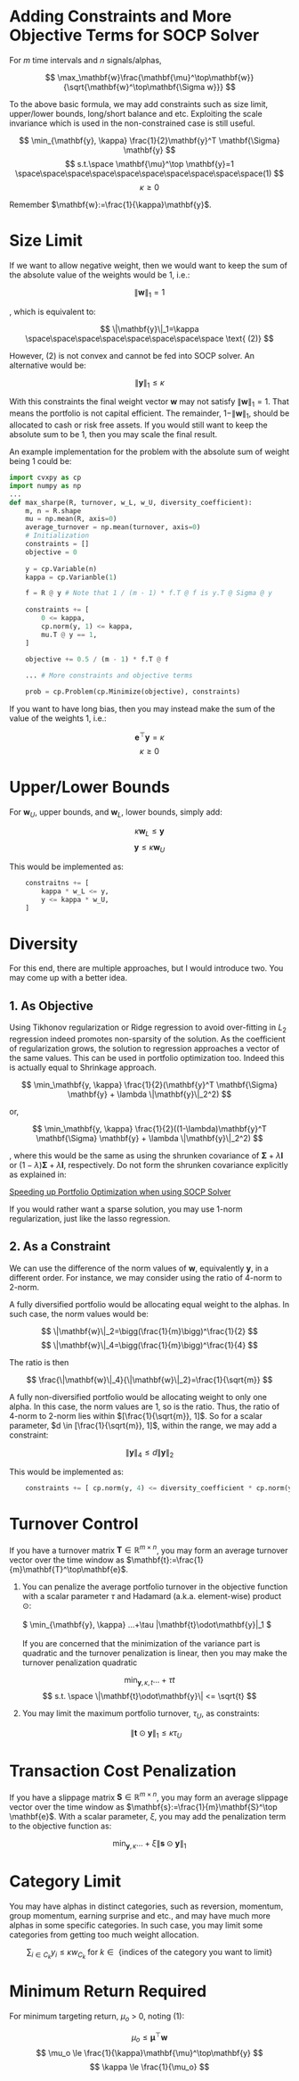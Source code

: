 # Adding Constraints and More Objective Terms for SOCP Solver

For $m$ time intervals and $n$ signals/alphas,

$$
\max_\mathbf{w}\frac{\mathbf{\mu}^\top\mathbf{w}}{\sqrt{\mathbf{w}^\top\mathbf{\Sigma w}}}
$$

To the above basic formula, we may add constraints such as size limit, upper/lower bounds, long/short balance and etc. Exploiting the scale invariance which is used in the non-constrained case is still useful.

$$
\min_{\mathbf{y}, \kappa} \frac{1}{2}\mathbf{y}^T \mathbf{\Sigma} \mathbf{y} $$
$$ s.t.\space \mathbf{\mu}^\top \mathbf{y}=1 \space\space\space\space\space\space\space\space\space\space(1) $$
$$
\kappa \ge 0
$$

Remember $\mathbf{w}:=\frac{1}{\kappa}\mathbf{y}$.

# Size Limit

If we want to allow negative weight, then we would want to keep the sum of the absolute value of the weights would be 1, i.e.:

$$
\|\mathbf{w}\|_1=1
$$

, which is equivalent to:

$$
\|\mathbf{y}\|_1=\kappa \space\space\space\space\space\space\space\space \text{ (2)}
$$

However, (2) is not convex and cannot be fed into SOCP solver. An alternative would be:

$$
\|\mathbf{y}\|_1 \le \kappa
$$

With this constraints the final weight vector $\mathbf{w}$ may not satisfy $\|\mathbf{w}\|_1 = 1$. That means the portfolio is not capital efficient. The remainder, $1 - \|\mathbf{w}\|_1$, should be allocated to cash or risk free assets. If you would still want to keep the absolute sum to be 1, then you may scale the final result.

An example implementation for the problem with the absolute sum of weight being 1 could be:

```python
import cvxpy as cp
import numpy as np
...
def max_sharpe(R, turnover, w_L, w_U, diversity_coefficient):
	m, n = R.shape
	mu = np.mean(R, axis=0)
	average_turnover = np.mean(turnover, axis=0)
	# Initialization
	constraints = []
	objective = 0
	
	y = cp.Variable(n)
	kappa = cp.Varianble(1)

	f = R @ y # Note that 1 / (m - 1) * f.T @ f is y.T @ Sigma @ y
	
	constraints += [
		0 <= kappa,
		cp.norm(y, 1) <= kappa,
		mu.T @ y == 1,
	]
	
	objective += 0.5 / (m - 1) * f.T @ f

	... # More constraints and objective terms

	prob = cp.Problem(cp.Minimize(objective), constraints)
```

If you want to have long bias, then you may instead make the sum of the value of the weights 1, i.e.:

$$
\mathbf{e}^\top\mathbf{y} = \kappa$$
$$
\kappa \ge 0
$$

# Upper/Lower Bounds

For $\mathbf{w}_U$, upper bounds, and $\mathbf{w}_L$, lower bounds, simply add:

$$
\kappa \mathbf{w}_L \le \mathbf{y} $$
$$
\mathbf{y} \le \kappa \mathbf{w}_U
$$

This would be implemented as:

```python
	constraitns += [
		kappa * w_L <= y,
		y <= kappa * w_U,
	]
```

# Diversity

For this end, there are multiple approaches, but I would introduce two. You may come up with a better idea.

## 1. As Objective

Using Tikhonov regularization or Ridge regression to avoid over-fitting in $L_2$ regression indeed promotes non-sparsity of the solution. As the coefficient of regularization grows, the solution to regression approaches a vector of the same values. This can be used in portfolio optimization too. Indeed this is actually equal to Shrinkage approach.

$$
\min_\mathbf{y, \kappa} \frac{1}{2}(\mathbf{y}^T \mathbf{\Sigma} \mathbf{y} + \lambda \|\mathbf{y}\|_2^2)
$$

or,

$$
\min_\mathbf{y, \kappa} \frac{1}{2}((1-\lambda)\mathbf{y}^T \mathbf{\Sigma} \mathbf{y} + \lambda \|\mathbf{y}\|_2^2)
$$

, where this would be the same as using the shrunken covariance of $\mathbf{\Sigma}+\lambda\mathbf{I}$  or $(1-\lambda)\mathbf{\Sigma}+\lambda\mathbf{I}$, respectively. Do not form the shrunken covariance explicitly as explained in:

[Speeding up Portfolio Optimization when using SOCP Solver](https://www.notion.so/Speeding-up-Portfolio-Optimization-when-using-SOCP-Solver-072c5c7d380f47d1bf34ddd0f3a1117d)

If you would rather want a sparse solution, you may use 1-norm regularization, just like the lasso regression.

## 2. As a Constraint

We can use the difference of the norm values of $\mathbf{w}$, equivalently $\mathbf{y}$, in a different order. For instance, we may consider using the ratio of 4-norm to 2-norm.

A fully diversified portfolio would be allocating equal weight to the alphas. In such case, the norm values would be:

$$
\|\mathbf{w}\|_2=\bigg(\frac{1}{m}\bigg)^\frac{1}{2} $$
$$
\|\mathbf{w}\|_4=\bigg(\frac{1}{m}\bigg)^\frac{1}{4}
$$

The ratio is then

$$
\frac{\|\mathbf{w}\|_4}{\|\mathbf{w}\|_2}=\frac{1}{\sqrt{m}}
$$

A fully non-diversified portfolio would be allocating weight to only one alpha. In this case, the norm values are 1, so is the ratio. Thus, the ratio of 4-norm to 2-norm lies within $[\frac{1}{\sqrt{m}}, 1]$. So for a scalar parameter, $d \in [\frac{1}{\sqrt{m}}, 1]$, within the range, we may add a constraint:

$$
\|\mathbf{y}\|_4 \le d\|\mathbf{y}\|_2
$$

This would be implemented as:

```python
	constraints += [ cp.norm(y, 4) <= diversity_coefficient * cp.norm(y, 2) ]
```

# Turnover Control

If you have a turnover matrix $\mathbf{T} \in \mathbb{R}^{m \times n}$, you may form an average turnover vector over the time window as $\mathbf{t}:=\frac{1}{m}\mathbf{T}^\top\mathbf{e}$.

1. You can penalize the average portfolio turnover in the objective function with a scalar parameter $\tau$ and Hadamard (a.k.a. element-wise) product $\odot$:
<br/><br/>
$
\min_{\mathbf{y}, \kappa} ...+\tau \|\mathbf{t}\odot\mathbf{y}\|_1
$ <br/><br/>
If you are concerned that the minimization of the variance part is quadratic and the turnover penalization is linear, then you may make the turnover penalization quadratic
    
$$
    \min_{\mathbf{y},\kappa,t}...+\tau t $$
$$
    s.t. \space \|\mathbf{t}\odot\mathbf{y}\| <= \sqrt{t}
    $$
    
2. You may limit the maximum portfolio turnover, $\tau_U$, as constraints:
    
    $$
    \|\mathbf{t}\odot\mathbf{y}\|_1 \le \kappa \tau_U
    $$
    

# Transaction Cost Penalization

If you have a slippage matrix $\mathbf{S} \in \mathbb{R}^{m \times n}$, you may form an average slippage vector over the time window as $\mathbf{s}:=\frac{1}{m}\mathbf{S}^\top \mathbf{e}$. With a scalar parameter, $\xi$, you may add the penalization term to the objective function as:

$$
\min_{\mathbf{y}, \kappa}...+ \xi\|\mathbf{s}\odot \mathbf{y}\|_1
$$

# Category Limit

You may have alphas in distinct categories, such as reversion, momentum, group momentum, earning surprise and etc., and may have much more alphas in some specific categories. In such case, you may limit some categories from getting too much weight allocation.

$$
\sum_{i \in C_k}y_i \le \kappa w_{C_k} \text{ for } k \in \text{ \{indices of the category you want to limit}\}
$$

# Minimum Return Required

For minimum targeting return, $\mu_o$ > 0, noting (1):

$$
\mu_o \le \mathbf{\mu}^\top\mathbf{w}  $$
$$
\mu_o \le \frac{1}{\kappa}\mathbf{\mu}^\top\mathbf{y}  $$
$$
\kappa \le \frac{1}{\mu_o}
$$